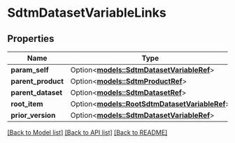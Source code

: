 # SdtmDatasetVariableLinks

## Properties

Name | Type | Description | Notes
------------ | ------------- | ------------- | -------------
**param_self** | Option<[**models::SdtmDatasetVariableRef**](SdtmDatasetVariableRef.md)> |  | [optional]
**parent_product** | Option<[**models::SdtmProductRef**](SdtmProductRef.md)> |  | [optional]
**parent_dataset** | Option<[**models::SdtmDatasetRef**](SdtmDatasetRef.md)> |  | [optional]
**root_item** | Option<[**models::RootSdtmDatasetVariableRef**](RootSdtmDatasetVariableRef.md)> |  | [optional]
**prior_version** | Option<[**models::SdtmDatasetVariableRef**](SdtmDatasetVariableRef.md)> |  | [optional]

[[Back to Model list]](../README.md#documentation-for-models) [[Back to API list]](../README.md#documentation-for-api-endpoints) [[Back to README]](../README.md)


